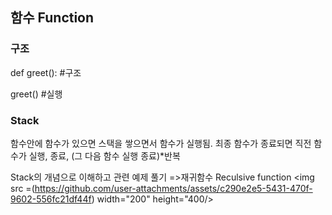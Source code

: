 ## 함수 Function
### 구조
def greet():   #구조

greet() #실행

### Stack
함수안에 함수가 있으면 스택을 쌓으면서 함수가 실행됨.
최종 함수가 종료되면 직전 함수가 실행, 종료, (그 다음 함수 실행 종료)*반복

Stack의 개념으로 이해하고 관련 예제 풀기 =>재귀함수 Reculsive function
<img src =(https://github.com/user-attachments/assets/c290e2e5-5431-470f-9602-556fc21df44f) width="200" height="400/>
